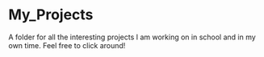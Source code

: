 # My_Projects
A folder for all the interesting projects I am working on in school and in my own time. Feel free to click around!

